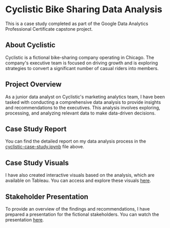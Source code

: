 # Cyclistic Bike Sharing Data Analysis

This is a case study completed as part of the Google Data Analytics Professional Certificate capstone project.

## About Cyclistic

Cyclistic is a fictional bike-sharing company operating in Chicago. The company's executive team is focused on driving growth and is exploring strategies to convert a significant number of casual riders into members.

## Project Overview

As a junior data analyst on Cyclistic's marketing analytics team, I have been tasked with conducting a comprehensive data analysis to provide insights and recommendations to the executives. This analysis involves exploring, processing, and analyzing relevant data to make data-driven decisions.

## Case Study Report

You can find the detailed report on my data analysis process in the [cyclistic-case-study.ipynb](cyclistic-case-study.ipynb) file above.

## Case Study Visuals

I have also created interactive visuals based on the analysis, which are available on Tableau. You can access and explore these visuals [here](https://public.tableau.com/app/profile/vincent.wainman/viz/CaseStudy-Cyclistic/CyclisticCaseStudyVisuals).

## Stakeholder Presentation

To provide an overview of the findings and recommendations, I have prepared a presentation for the fictional stakeholders. You can watch the presentation [here](https://youtu.be/9Rr4QwJb5Lk).
